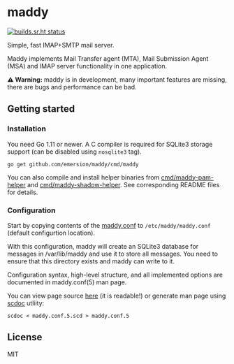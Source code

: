 # maddy

[![builds.sr.ht status](https://builds.sr.ht/~emersion/maddy.svg)](https://builds.sr.ht/~emersion/maddy?)

Simple, fast IMAP+SMTP mail server.

Maddy implements Mail Transfer agent (MTA), Mail Submission Agent (MSA) and
IMAP server functionality in one application.

**⚠️ Warning:** maddy is in development, many important features are missing, there
are bugs and performance can be bad.

## Getting started

### Installation

You need Go 1.11 or newer. A C compiler is required for SQLite3 storage support
(can be disabled using `nosqlite3` tag). 

```shell
go get github.com/emersion/maddy/cmd/maddy
```

You can also compile and install helper binaries from
[cmd/maddy-pam-helper](cmd/maddy-pam-helper/README.md) and
[cmd/maddy-shadow-helper](cmd/maddy-shadow-helper/README.md). See corresponding
README files for details.

### Configuration

Start by copying contents of the [maddy.conf](maddy.conf) to
`/etc/maddy/maddy.conf` (default configurtion location).

With this configuration, maddy will create an SQLite3 database for messages in
/var/lib/maddy and use it to store all messages. You need to ensure that this
directory exists and maddy can write to it.

Configuration syntax, high-level structure, and all implemented options are
documented in maddy.conf(5) man page.

You can view page source [here](maddy.conf.5.scd) (it is readable!) or
generate man page using [scdoc](https://git.sr.ht/~sircmpwn/scdoc) utliity:
```
scdoc < maddy.conf.5.scd > maddy.conf.5
```

## License

MIT
